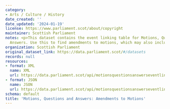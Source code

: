 ```yaml
---
category:
- Arts / Culture / History
date_created: ''
date_updated: '2024-01-19'
license: https://www.parliament.scot/about/copyright
maintainer: Scottish Parliament
notes: <p>This dataset contains the event linking table for Motions, Questions and
  Answers. Use this to find amendments to motions, which may also include sub-amendments.</p>
organization: Scottish Parliament
original_dataset_link: https://data.parliament.scot/#/datasets
records: null
resources:
- format: XML
  name: XML
  url: https://data.parliament.scot/api/motionsquestionsanswerseventlinks/xml
- format: JSON
  name: JSON
  url: https://data.parliament.scot/api/motionsquestionsanswerseventlinks/json
schema: default
title: 'Motions, Questions and Answers: Amendments to Motions'
---
```

